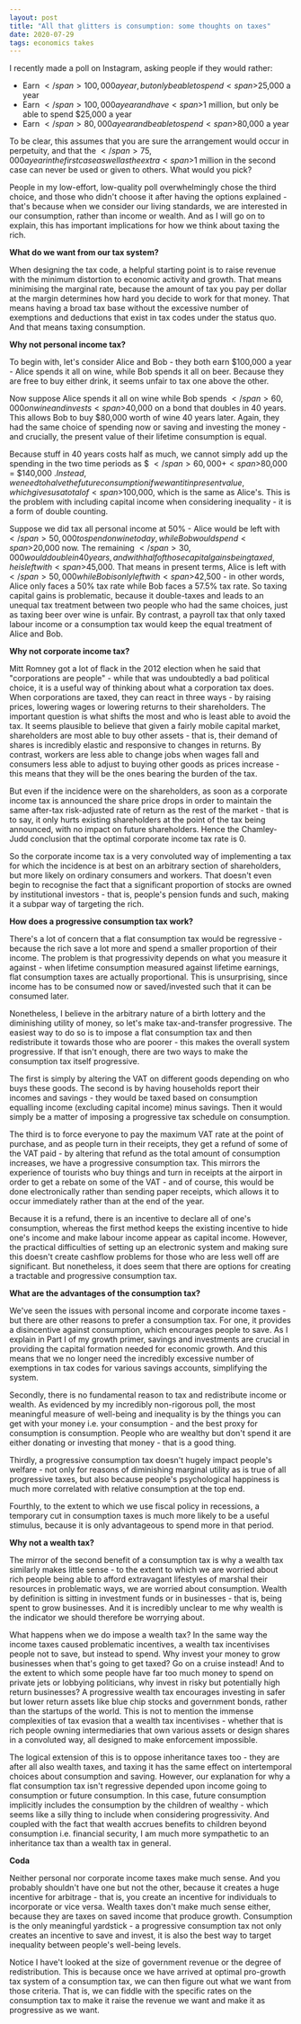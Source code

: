 ```yaml
---
layout: post
title: "All that glitters is consumption: some thoughts on taxes"
date: 2020-07-29
tags: economics takes
---
```


I recently made a poll on Instagram, asking people if they would rather:
- Earn <span>$</span>100,000 a year, but only be able to spend <span>$</span>25,000 a year
- Earn <span>$</span>100,000 a year and have <span>$</span>1 million, but only be able to spend <span>$</span>25,000 a year
- Earn <span>$</span>80,000 a year and be able to spend <span>$</span>80,000 a year

To be clear, this assumes that you are sure the arrangement would occur in perpetuity, and that the <span>$</span>75,000 a year in the first case as well as the extra <span>$</span>1 million in the second case can never be used or given to others. What would you pick?

People in my low-effort, low-quality poll overwhelmingly chose the third choice, and those who didn't choose it after having the options explained - that's because when we consider our living standards, we are interested in our consumption, rather than income or wealth. And as I will go on to explain, this has important implications for how we think about taxing the rich.

**What do we want from our tax system?**

When designing the tax code, a helpful starting point is to raise revenue with the minimum distortion to economic activity and growth. That means minimising the marginal rate, because the amount of tax you pay per dollar at the margin determines how hard you decide to work for that money. That means having a broad tax base without the excessive number of exemptions and deductions that exist in tax codes under the status quo. And that means taxing consumption. 

**Why not personal income tax?**

To begin with, let's consider Alice and Bob - they both earn <span>$</span>100,000 a year - Alice spends it all on wine, while Bob spends it all on beer. Because they are free to buy either drink, it seems unfair to tax one above the other.

Now suppose Alice spends it all on wine while Bob spends <span>$</span>60,000 on wine and invests <span>$</span>40,000 on a bond that doubles in 40 years. This allows Bob to buy <span>$</span>80,000 worth of wine 40 years later. Again, they had the same choice of spending now or saving and investing the money - and crucially, the present value of their lifetime consumption is equal. 

Because stuff in 40 years costs half as much, we cannot simply add up the spending in the two time periods as $ <span>$</span>60,000 + <span>$</span>80,000 = <span>$</span>140,000 $. Instead, we need to halve the future consumption if we want it in present value, which gives us a total of <span>$</span>100,000, which is the same as Alice's. This is the problem with including capital income when considering inequality - it is a form of double counting.

Suppose we did tax all personal income at 50% - Alice would be left with <span>$</span>50,000 to spend on wine today, while Bob would spend <span>$</span>20,000 now. The remaining <span>$</span>30,000 would double in 40 years, and with half of those capital gains being taxed, he is left with <span>$</span>45,000. That means in present terms, Alice is left with <span>$</span>50,000 while Bob is only left with <span>$</span>42,500 - in other words, Alice only faces a 50% tax rate while Bob faces a 57.5% tax rate. So taxing capital gains is problematic, because it double-taxes and leads to an unequal tax treatment between two people who had the same choices, just as taxing beer over wine is unfair. By contrast, a payroll tax that only taxed labour income or a consumption tax would keep the equal treatment of Alice and Bob.

**Why not corporate income tax?**

Mitt Romney got a lot of flack in the 2012 election when he said that "corporations are people" - while that was undoubtedly a bad political choice, it is a useful way of thinking about what a corporation tax does. When corporations are taxed, they can react in three ways - by raising prices, lowering wages or lowering returns to their shareholders. The important question is what shifts the most and who is least able to avoid the tax. It seems plausible to believe that given a fairly mobile capital market, shareholders are most able to buy other assets - that is, their demand of shares is incredibly elastic and responsive to changes in returns. By contrast, workers are less able to change jobs when wages fall and consumers less able to adjust to buying other goods as prices increase - this means that they will be the ones bearing the burden of the tax.

But even if the incidence were on the shareholders, as soon as a corporate income tax is announced the share price drops in order to maintain the same after-tax risk-adjusted rate of return as the rest of the market - that is to say, it only hurts existing shareholders at the point of the tax being announced, with no impact on future shareholders. Hence the Chamley-Judd conclusion that the optimal corporate income tax rate is 0.

So the corporate income tax is a very convoluted way of implementing a tax for which the incidence is at best on an arbitrary section of shareholders, but more likely on ordinary consumers and workers. That doesn't even begin to recognise the fact that a significant proportion of stocks are owned by institutional investors - that is, people's pension funds and such, making it a subpar way of targeting the rich.

**How does a progressive consumption tax work?**

There's a lot of concern that a flat consumption tax would be regressive - because the rich save a lot more and spend a smaller proportion of their income. The problem is that progressivity depends on what you measure it against - when lifetime consumption measured against lifetime earnings, flat consumption taxes are actually proportional. This is unsurprising, since income has to be consumed now or saved/invested such that it can be consumed later.

Nonetheless, I believe in the arbitrary nature of a birth lottery and the diminishing utility of money, so let's make tax-and-transfer progressive. The easiest way to do so is to impose a flat consumption tax and then redistribute it towards those who are poorer - this makes the overall system progressive. If that isn't enough, there are two ways to make the consumption tax itself progressive.

The first is simply by altering the VAT on different goods depending on who buys these goods. The second is by having households report their incomes and savings - they would be taxed based on consumption equalling income (excluding capital income) minus savings. Then it would simply be a matter of imposing a progressive tax schedule on consumption. 

The third is to force everyone to pay the maximum VAT rate at the point of purchase, and as people turn in their receipts, they get a refund of some of the VAT paid - by altering that refund as the total amount of consumption increases, we have a progressive consumption tax. This mirrors the experience of tourists who buy things and turn in receipts at the airport in order to get a rebate on some of the VAT - and of course, this would be done electronically rather than sending paper receipts, which allows it to occur immediately rather than at the end of the year. 

Because it is a refund, there is an incentive to declare all of one's consumption, whereas the first method keeps the existing incentive to hide one's income and make labour income appear as capital income. However, the practical difficulties of setting up an electronic system and making sure this doesn't create cashflow problems for those who are less well off are significant. But nonetheless, it does seem that there are options for creating a tractable and progressive consumption tax.

**What are the advantages of the consumption tax?**

We've seen the issues with personal income and corporate income taxes - but there are other reasons to prefer a consumption tax. For one, it provides a disincentive against consumption, which encourages people to save. As I explain in Part I of my growth primer, savings and investments are crucial in providing the capital formation needed for economic growth. And this means that we no longer need the incredibly excessive number of exemptions in tax codes for various savings accounts, simplifying the system.

Secondly, there is no fundamental reason to tax and redistribute income or wealth. As evidenced by my incredibly non-rigorous poll, the most meaningful measure of well-being and inequality is by the things you can get with your money i.e. your consumption - and the best proxy for consumption is consumption. People who are wealthy but don't spend it are either donating or investing that money - that is a good thing.

Thirdly, a progressive consumption tax doesn't hugely impact people's welfare - not only for reasons of diminishing marginal utility as is true of all progressive taxes, but also because people's psychological happiness is much more correlated with relative consumption at the top end.

Fourthly, to the extent to which we use fiscal policy in recessions, a temporary cut in consumption taxes is much more likely to be a useful stimulus, because it is only advantageous to spend more in that period.

**Why not a wealth tax?**

The mirror of the second benefit of a consumption tax is why a wealth tax similarly makes little sense - to the extent to which we are worried about rich people being able to afford extravagant lifestyles of marshal their resources in problematic ways, we are worried about consumption. Wealth by definition is sitting in investment funds or in businesses - that is, being spent to grow businesses. And it is incredibly unclear to me why wealth is the indicator we should therefore be worrying about.

What happens when we do impose a wealth tax? In the same way the income taxes caused problematic incentives, a wealth tax incentivises people not to save, but instead to spend. Why invest your money to grow businesses when that's going to get taxed? Go on a cruise instead! And to the extent to which some people have far too much money to spend on private jets or lobbying politicians, why invest in risky but potentially high return businesses? A progressive wealth tax encourages investing in safer but lower return assets like blue chip stocks and government bonds, rather than the startups of the world. This is not to mention the immense complexities of tax evasion that a wealth tax incentivises - whether that is rich people owning intermediaries that own various assets or design shares in a convoluted way, all designed to make enforcement impossible.

The logical extension of this is to oppose inheritance taxes too - they are after all also wealth taxes, and taxing it has the same effect on intertemporal choices about consumption and saving. However, our explanation for why a flat consumption tax isn't regressive depended upon income going to consumption or future consumption. In this case, future consumption implicitly includes the consumption by the children of wealthy - which seems like a silly thing to include when considering progressivity. And coupled with the fact that wealth accrues benefits to children beyond consumption i.e. financial security, I am much more sympathetic to an inheritance tax than a wealth tax in general.

**Coda**

Neither personal nor corporate income taxes make much sense. And you probably shouldn't have one but not the other, because it creates a huge incentive for arbitrage - that is, you create an incentive for individuals to incorporate or vice versa. Wealth taxes don't make much sense either, because they are taxes on saved income that produce growth. Consumption is the only meaningful yardstick - a progressive consumption tax not only creates an incentive to save and invest, it is also the best way to target inequality between people's well-being levels.

Notice I have't looked at the size of government revenue or the degree of redistribution. This is because once we have arrived at optimal pro-growth tax system of a consumption tax, we can then figure out what we want from those criteria. That is, we can fiddle with the specific rates on the consumption tax to make it raise the revenue we want and make it as progressive as we want.









